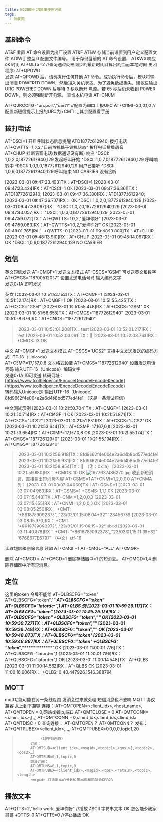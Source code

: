 ```yaml
---
title: EC200N-CN简单使用记录
tags: 
  - 物联网
---
```


## 基础命令
AT&F 重置 AT 命令设置为出厂设置 
AT&F
AT&W 存储当前设置到用户定义配置文件 
AT&W[<n>]     <n> 整型 0 配置文件编号。 用于存储当前的 AT 命令设置。
AT&W0
响应 ok
时间
AT+QLTS=2 //查询通过网络同步的最新时间计算出的当前本地时间 
关闭程序:
AT+QPOWD  
发送 AT+QPOWD 后，请勿执行任何其他 AT 命令。成功执行命令后，模块将输出消息 POWERED
DOWN，然后进入关机状态。为了避免数据丢失，建议在输出 URC POWERED DOWN 后等待 3 秒以断开
电源。若 65 秒后仍未收到 POWER DOWN，则必须强制断开电源。 
查询本机电话
AT+CNUM

 AT+QURCCFG="urcport","uart1"             //配置为串口上报URC
 AT+CNMI=2,1,0,1,0				  //配置新短信提示上报的URC为+CMTI: <mem>,<index>,其余配置看手册

## 拨打电话
AT^DSCI=1                                                                 		开启呼叫状态信息提醒
ATD18772612940;                                                       		拨打电话
AT+QWTTS=1,0,2,"目前塔机处于锁机状态"                  		拨打电话插播语音                                            
AT+CHUP                                                                  		   挂断语音电话(数据通话没有断)
响应
^DSCI: 1,0,2,0,18772612940,129                                        发起呼叫开始
^DSCI: 1,0,7,0,18772612940,129                                        呼叫响铃中
^DSCI: 1,0,3,0,18772612940,129                                        用户已接听
^DSCI: 1,0,6,0,18772612940,129                                        呼叫结束
NO CARRIER                                                                       没有接听

[2023-03-01 09:47:23.403]TX：AT^DSCI=1 
[2023-03-01 09:47:23.424]RX：AT^DSCI=1 
OK
[2023-03-01 09:47:36.361]TX：ATD18772612940; 
[2023-03-01 09:47:36.380]RX：ATD18772612940; 
[2023-03-01 09:47:36.707]RX：
OK
^DSCI: 1,0,2,0,18772612940,129
[2023-03-01 09:47:39.097]RX：
^DSCI: 1,0,7,0,18772612940,129
[2023-03-01 09:47:43.057]RX：
^DSCI: 1,0,3,0,18772612940,129
[2023-03-01 09:47:59.072]TX：AT+QWTTS=1,0,2,"爱坤你好" 
[2023-03-01 09:47:59.083]RX：AT+QWTTS=1,0,2,"爱坤你好" 
OK
[2023-03-01 09:48:01.765]RX：
+QWTTS: 0
[2023-03-01 09:48:13.889]TX：AT+CHUP
[2023-03-01 09:48:13.910]RX：AT+CHUP
[2023-03-01 09:48:14.067]RX：
OK
^DSCI: 1,0,6,0,18772612940,129
NO CARRIER


## 短信
英文短信发送
AT+CMGF=1                                                                            发送文本模式
AT+CSCS="GSM"                                                                    可发送英文和数字
AT+CMGS="18700512037"                                                     设置发送电话号码
输入编码文字  
发送0x1A   即可发送

英文
[2023-03-01 10:51:52.152]TX：AT+CMGF=1 
[2023-03-01 10:51:52.174]RX：AT+CMGF=1 
OK
[2023-03-01 10:51:55.425]TX：AT+CSCS="GSM"
[2023-03-01 10:51:55.448]RX：AT+CSCS="GSM"
OK
[2023-03-01 10:51:58.658]TX：AT+CMGS="18772612940"
[2023-03-01 10:51:58.676]RX：AT+CMGS="18772612940"
>
> [2023-03-01 10:52:01.208]TX：test
> [2023-03-01 10:52:01.217]RX：test
> [2023-03-01 10:52:03.091]TX：
> [2023-03-01 10:52:03.768]RX：
> +CMGS: 13
> OK


中文
AT+CMGF=1                                                                     发送文本模式
AT+CSCS="UCS2"                                                            支持中文发送发送的编码方式UTF-16（Unicode）    
AT+CSMP=17,167,0,8                                                      文本格式设置
AT+CMGS="18772612940"                                              设置发送电话号码
输入UTF-16（Unicode）编码文字  
发送0x1A   即可发送
转码网址：[https://www.toolhelper.cn/EncodeDecode/EncodeDecode](https://www.toolhelper.cn/EncodeDecode/EncodeDecode)  
转码输入Unicode是  输出 UTF-16（Unicode）
8fd9662f4e004e2a6d4b8bd577ed4fe1             （这是一条测试短信）

中文测试示例
[2023-03-01 10:21:50.704]TX：AT+CMGF=1 
[2023-03-01 10:21:50.714]RX：AT+CMGF=1 
OK
[2023-03-01 10:21:51.871]TX：AT+CSCS="UCS2"
[2023-03-01 10:21:51.881]RX：AT+CSCS="UCS2"
OK
[2023-03-01 10:21:53.644]TX：AT+CSMP=17,167,0,8
[2023-03-01 10:21:53.654]RX：AT+CSMP=17,167,0,8
OK
[2023-03-01 10:21:55.174]TX：AT+CMGS="18772612940"
[2023-03-01 10:21:55.194]RX：AT+CMGS="18772612940"
>
> [2023-03-01 10:21:56.918]TX：8fd9662f4e004e2a6d4b8bd577ed4fe1
> [2023-03-01 10:21:56.931]RX：8fd9662f4e004e2a6d4b8bd577ed4fe1
> [2023-03-01 10:21:58.954]TX：                （注：0x1a）
> [2023-03-01 10:21:59.680]RX：
> +CMGS: 10
> OK
> ![1677637486270.jpg](https://img-blog.csdnimg.cn/img_convert/33864d58e21c68312901aca89611b1fd.jpeg#avera)
> 收到新短消息，直接输出短消息内容
> AT+CSMS=1 
> AT+CNMI=1,2,0,0,0 
> AT+CNMA
> 例：
> [2023-03-01 03:07:04.969]TX：AT+CSMS=1 
> [2023-03-01 03:07:04.983]RX：AT+CSMS=1 
> +CSMS: 1,1,1
> OK
> [2023-03-01 03:07:15.648]TX：AT+CNMI=1,2,0,0,0 
> [2023-03-01 03:07:15.655]RX：AT+CNMI=1,2,0,0,0 
> OK
> [2023-03-01 03:08:05.250]RX：
> +CMT: "+8618789092378",,"23/03/01,15:08:04+32"
> 123456789
> [2023-03-01 03:08:15.970]RX：
> +CMT: "+8618789092378",,"23/03/01,15:08:15+32"
> abcd
> [2023-03-01 03:11:40.878]RX：
> +CMT: "+8618789092378",,"23/03/01,15:11:39+32"
> "6768677E6797" （中文）utf-16

读取短信和删除信息
读取
AT+CMGF=1
AT+CMGL="ALL"
AT+CMGR=<index>

删除
AT+CMGD = <index>
AT+CMGD=1                                                  删除存储器中<index>=1 的短消息。
AT+CMGD=1,4                                               删除<mem1>存储器中所有短消息。
## 定位
这里的token 令牌不能给
AT+QLBSCFG="token"                 
AT+QLBSCFG="token","*******************"
AT+QLBSCFG="token" 
AT+QLBSCFG="latorder",1
AT+QLBS 
例
[2023-03-01 10:59:29.117]TX：AT+QLBSCFG="token"
[2023-03-01 10:59:29.126]RX：AT+QLBSCFG="token"
+QLBSCFG: "token","****************"
OK
[2023-03-01 10:59:39.727]TX：AT+QLBSCFG="token","*************************"
[2023-03-01 10:59:39.748]RX：AT+QLBSCFG="token","*************************"
OK
[2023-03-01 10:59:48.873]TX：AT+QLBSCFG="token" 
[2023-03-01 10:59:48.887]RX：AT+QLBSCFG="token" 
+QLBSCFG: "token","****************"
OK
[2023-03-01 11:00:01.776]TX：AT+QLBSCFG="latorder",1
[2023-03-01 11:00:01.796]RX：AT+QLBSCFG="latorder",1
OK
[2023-03-01 11:00:14.548]TX：AT+QLBS 
[2023-03-01 11:00:14.562]RX：AT+QLBS 
OK
[2023-03-01 11:00:16.606]RX：
+QLBS: 0,40.447926,1546.388794
## MQTT
mqtt功能可能在另一条线程跑
发消息过来就处理
短信消息也不影响
MQTT 协议兼容 从上到下兼容
连接：
AT+QMTOPEN=<client_idx>,<host_name>,<port>		
AT+QMTOPEN = 0,网站或者ip,端口
AT+QMTCLOSE = 0
AT+QMTCONN=<client_idx>,<clientid>[,<username>,<password>]
AT+QMTCONN = 0,client_idx,client_idx,client_idx
AT+QMTDISC = 0
查询连接：
	AT+QMTOPEN？
	AT+QMTCONN？
发布：
AT+QMTPUBEX=<client_idx>,<msgid>,<qos>,<retain>,<topic>,<length>
AT+QMTPUBEX=0,0,0,0,topic1,20
>       		（20字的内容）
>       	订阅：
>       	AT+QMTSUB=<client_idx>,<msgid>,<topic1>,<qos1>[,<topic2>,<qos2>…]
>       	AT+QMTSUB=0,1,topic,0
>       	取消订阅：
>       	AT+QMTUNS=0,1,topic,0
>       	AT+QMTPUBEX=<client_idx>,<msgid>,<qos>,<retain>,<topic>,<length>
>       	<msgid> 订阅发布的参数如果出现相同就会ERROR

## 播放文本
AT+QTTS=2,"hello world,爱坤你好" //播放 ASCII 字符串文本
OK        怎么能少我家哥哥
+QTTS: 0
AT+QTTS=0 //停止播放
OK